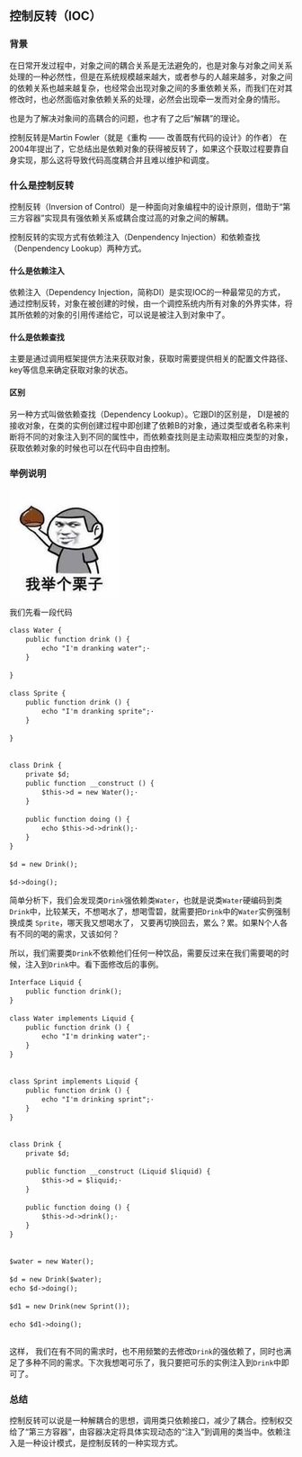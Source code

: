 ## 控制反转（IOC）

### 背景
在日常开发过程中，对象之间的耦合关系是无法避免的，也是对象与对象之间关系处理的一种必然性，但是在系统规模越来越大，或者参与的人越来越多，对象之间的依赖关系也越来越复杂，也经常会出现对象之间的多重依赖关系，而我们在对其修改时，也必然面临对象依赖关系的处理，必然会出现牵一发而对全身的情形。

也是为了解决对象间的高耦合的问题，也才有了之后“解耦”的理论。

控制反转是Martin Fowler（就是《重构 —— 改善既有代码的设计》的作者） 在2004年提出了，它总结出是依赖对象的获得被反转了，如果这个获取过程要靠自身实现，那么这将导致代码高度耦合并且难以维护和调度。

### 什么是控制反转
控制反转（Inversion of Control）是一种面向对象编程中的设计原则，借助于“第三方容器”实现具有强依赖关系或耦合度过高的对象之间的解耦。

控制反转的实现方式有依赖注入（Denpendency Injection）和依赖查找（Denpendency Lookup）两种方式。

#### 什么是依赖注入
依赖注入（Dependency Injection，简称DI）是实现IOC的一种最常见的方式，通过控制反转，对象在被创建的时候，由一个调控系统内所有对象的外界实体，将其所依赖的对象的引用传递给它，可以说是被注入到对象中了。

#### 什么是依赖查找
主要是通过调用框架提供方法来获取对象，获取时需要提供相关的配置文件路径、key等信息来确定获取对象的状态。

#### 区别
另一种方式叫做依赖查找（Dependency Lookup）。它跟DI的区别是， DI是被的接收对象，在类的实例创建过程中即创建了依赖B的对象，通过类型或者名称来判断将不同的对象注入到不同的属性中，而依赖查找则是主动索取相应类型的对象，获取依赖对象的时候也可以在代码中自由控制。


### 举例说明

![](./resource/example.jpeg)

我们先看一段代码

```
class Water {
    public function drink () {
        echo "I'm dranking water";·
    }

}

class Sprite {
    public function drink () {
        echo "I'm dranking sprite";·
    }

}


class Drink {
    private $d;
    public function __construct () {
        $this->d = new Water();·
    }

    public function doing () {
        echo $this->d->drink();·
    }
}

$d = new Drink();

$d->doing();

```

简单分析下，我们会发现类`Drink`强依赖类`Water`，也就是说类`Water`硬编码到类`Drink`中，比较某天，不想喝水了，想喝雪碧，就需要把`Drink`中的`Water`实例强制换成类 `Sprite`，哪天我又想喝水了， 又要再切换回去，累么？累。如果N个人各有不同的喝的需求，又该如何？

所以，我们需要类`Drink`不依赖他们任何一种饮品，需要反过来在我们需要喝的时候，注入到`Drink`中。看下面修改后的事例。

```
Interface Liquid {
    public function drink();
}

class Water implements Liquid {
    public function drink () {
        echo "I'm drinking water";·
    }
}


class Sprint implements Liquid {
    public function drink () {
        echo "I'm drinking sprint";·
    }
}


class Drink {
    private $d;

    public function __construct (Liquid $liquid) {
        $this->d = $liquid;·
    }

    public function doing () {
        $this->d->drink();·
    }
}


$water = new Water();

$d = new Drink($water);
echo $d->doing();

$d1 = new Drink(new Sprint());

echo $d1->doing();


```

这样， 我们在有不同的需求时，也不用频繁的去修改`Drink`的强依赖了，同时也满足了多种不同的需求。下次我想喝可乐了，我只要把可乐的实例注入到`Drink`中即可了。


### 总结

控制反转可以说是一种解耦合的思想，调用类只依赖接口，减少了耦合。控制权交给了“第三方容器”，由容器决定将具体实现动态的“注入”到调用的类当中。依赖注入是一种设计模式，是控制反转的一种实现方式。